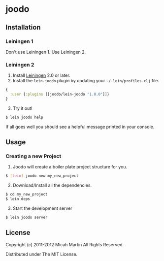 # joodo

## Installation

### Leiningen 1

Don't use Leiningen 1.  Use Leiningen 2.

### Leiningen 2

1. Install [Leiningen](https://github.com/technomancy/leiningen) 2.0 or later.
2. Install the `lein-joodo` plugin by updating your `~/.lein/profiles.clj` file.

```clojure
{
  :user {:plugins [[joodo/lein-joodo "1.0.0"]]}
}
```

3. Try it out!

```bash
$ lein joodo help
```

If all goes well you should see a helpful message printed in your console.

## Usage

### Creating a new Project

1. Joodo will create a boiler plate project structure for you.

```bash
$ [lein] joodo new my_new_project
```

2. Download/Install all the dependencies.

```bash
$ cd my_new_project
$ lein deps
```

3. Start the development server

```bash
$ lein joodo server
```

## License

Copyright (c) 2011-2012 Micah Martin All Rights Reserved.

Distributed under The MIT License.
